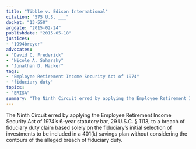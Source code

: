 ```yaml
---
title: "Tibble v. Edison International"
citation: "575 U.S. ___"
docket: "13-550"
argdate: "2015-02-24"
publishdate: "2015-05-18"
justices:
- "1994breyer"
advocates:
- "David C. Frederick"
- "Nicole A. Saharsky"
- "Jonathan D. Hacker"
tags:
- "Employee Retirement Income Security Act of 1974"
- "fiduciary duty"
topics:
- "ERISA"
summary: "The Ninth Circuit erred by applying the Employee Retirement Income Security Act of 1974’s 6-year statutory bar, 29 U.S.C. § 1113, to a breach of fiduciary duty claim based solely on the fiduciary’s initial selection of investments to be included in a 401(k) savings plan without considering the contours of the alleged breach of fiduciary duty."
---
```

The Ninth Circuit erred by applying the Employee Retirement Income Security Act of 1974’s 6-year statutory bar, 29 U.S.C. § 1113, to a breach of fiduciary duty claim based solely on the fiduciary’s initial selection of investments to be included in a 401(k) savings plan without considering the contours of the alleged breach of fiduciary duty.

